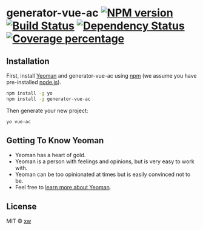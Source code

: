 # generator-vue-ac [![NPM version][npm-image]][npm-url] [![Build Status][travis-image]][travis-url] [![Dependency Status][daviddm-image]][daviddm-url] [![Coverage percentage][coveralls-image]][coveralls-url]
> 

## Installation

First, install [Yeoman](http://yeoman.io) and generator-vue-ac using [npm](https://www.npmjs.com/) (we assume you have pre-installed [node.js](https://nodejs.org/)).

```bash
npm install -g yo
npm install -g generator-vue-ac
```

Then generate your new project:

```bash
yo vue-ac
```

## Getting To Know Yeoman

 * Yeoman has a heart of gold.
 * Yeoman is a person with feelings and opinions, but is very easy to work with.
 * Yeoman can be too opinionated at times but is easily convinced not to be.
 * Feel free to [learn more about Yeoman](http://yeoman.io/).

## License

MIT © [xw]()


[npm-image]: https://badge.fury.io/js/generator-vue-ac.svg
[npm-url]: https://npmjs.org/package/generator-vue-ac
[travis-image]: https://travis-ci.org/xiaotangdou/generator-vue-ac.svg?branch=master
[travis-url]: https://travis-ci.org/xiaotangdou/generator-vue-ac
[daviddm-image]: https://david-dm.org/xiaotangdou/generator-vue-ac.svg?theme=shields.io
[daviddm-url]: https://david-dm.org/xiaotangdou/generator-vue-ac
[coveralls-image]: https://coveralls.io/repos/xiaotangdou/generator-vue-ac/badge.svg
[coveralls-url]: https://coveralls.io/r/xiaotangdou/generator-vue-ac
